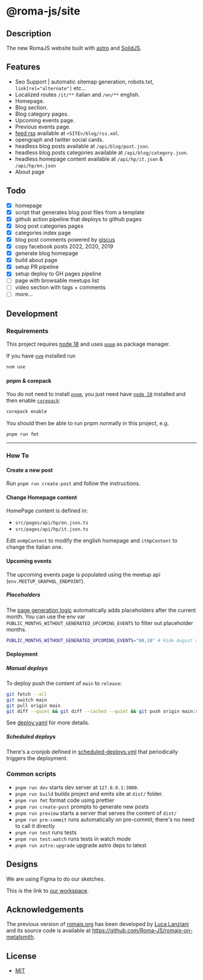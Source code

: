 # @roma-js/site

## Description

The new RomaJS website built with [astro](https://astro.build/) and [SolidJS](https://www.solidjs.com/).

## Features

- Seo Support | automatic sitemap generation, robots.txt, `link[rel="alternate"]` etc...
- Localized routes `/it/**` italian and `/en/**` english.
- Homepage.
- Blog section.
- Blog category pages.
- Upcoming events page.
- Previous events page.
- [feed rss](https://rss.com/blog/how-do-rss-feeds-work/) available at `<SITE>/blog/rss.xml`.
- opengraph and twitter social cards.
- headless blog posts available at `/api/blog/post.json`.
- headless blog posts categories available at `/api/blog/category.json`.
- headless homepage content available at `/api/hp/it.json` & `/api/hp/en.json`
- About page

## Todo

- [x] homepage
- [x] script that generates blog post files from a template
- [x] github action pipeline that deploys to github pages
- [x] blog post categories pages
- [x] categories index page
- [x] blog post comments powered by [giscus](https://giscus.app/)
- [x] copy facebook posts 2022, 2020, 2019
- [x] generate blog homepage
- [x] build about page
- [x] setup PR pipeline
- [x] setup deploy to GH pages pipeline
- [ ] page with browsable meetups list
- [ ] video section with tags + comments
- [ ] more...

## Development

### Requirements

This project requires [node 18](https://nodejs.org/en/) and uses [`pnpm`](https://pnpm.io/) as package manager.

If you have [`nvm`](https://github.com/nvm-sh/nvm) installed run

```bash
nvm use
```

#### pnpm & corepack

You do not need to install [`pnpm`](https://pnpm.io), you just need have [`node 20`](https://nodejs.org/en/) installed and then enable [`corepack`](https://nodejs.org/api/corepack.html):

```bash
corepack enable
```

You should then be able to run pnpm normally in this project, e.g.

```bash
pnpm run fmt
```

---

### How To

#### Create a new post

Run `pnpm run create-post` and follow the instructions.

#### Change Homepage content

HomePage content is defined in:

- `src/pages/api/hp/en.json.ts`
- `src/pages/api/hp/it.json.ts`

Edit `enHpContent` to modify the english homepage and `itHpContent` to change the italian one.

#### Upcoming events

The upcoming events page is populated using the meetup api (`env.MEETUP_GRAPHQL_ENDPOINT`).

##### Placeholders

The [page generation logic](src/utils/meetup-events.ts) automatically adds placeholders after the current month.
You can use the env var `PUBLIC_MONTHS_WITHOUT_GENERATED_UPCOMING_EVENTS` to filter out placeholder months.

```bash
PUBLIC_MONTHS_WITHOUT_GENERATED_UPCOMING_EVENTS="08,10" # Hide August and October placeholders.
```

#### Deployment

##### Manual deploys

To deploy push the content of `main` to `release`:

```bash
git fetch --all
git switch main
git pull origin main
git diff --quiet && git diff --cached --quiet && git push origin main:release # --force push if necessary
```

See [deploy.yaml](.github/workflows/deploy.yaml) for more details.

##### Scheduled deploys

There's a cronjob defined in [scheduled-deploys.yml](.github/workflows/scheduled-deploys.yml) that
periodically triggers the deployment.

### Common scripts

- `pnpm run dev` starts dev server at `127.0.0.1:3000`.
- `pnpm run build` builds project and emits site at `dist/` folder.
- `pnpm run fmt` format code using prettier
- `pnpm run create-post` prompts to generate new posts
- `pnpm run preview` starts a server that serves the content of `dist/`
- `pnpm run pre-commit` runs automatically on pre-commit; there's no need to call it directly
- `pnpm run test` runs tests
- `pnpm run test:watch` runs tests in watch mode
- `pnpm run astro:upgrade` upgrade astro deps to latest

## Designs

We are using Figma to do our sketches.

This is the link to [our workspace](https://www.figma.com/file/hGS1e2KtAppoY4PU7zQ53j/RomaJS.org).

## Acknowledgements

The previous version of [romajs.org](https://romajs.org/) has been developed by [Luca Lanziani](https://github.com/LucaLanziani) and its source code is available at https://github.com/Roma-JS/romajs-on-metalsmith.

## License

- [MIT](./LICENSE)
